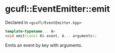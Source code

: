 # gcufl::EventEmitter<K>::emit
Declared in `<gcufl/EventEmitter.hpp>`
```cpp
template<typename... A>
void emit(const K& event, A... arguments);
```
Emits an event by key with arguments.
